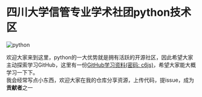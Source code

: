 
# 四川大学信管专业学术社团python技术区  

![python](https://djangogirls.org/static/img/global/supporters/pythonsoftwarefoundation.png)

欢迎大家来到这里，python的一大优势就是拥有活跃的开源社区，因此希望大家主动探索学习GitHub，这里有一份[GitHub学习资料(密码: c6js)](https://pan.baidu.com/s/1kbMgID0twVK09wADF3r4XA)，希望大家能大概学习一下下。  
我会经常写点小东西，欢迎大家在我的仓库分享资源，上传代码，提issue，成为**贡献者**之一
